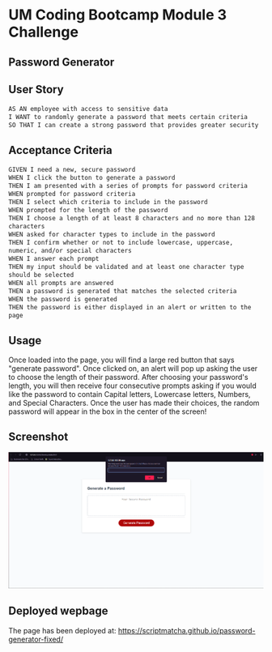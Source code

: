 # UM Coding Bootcamp Module 3 Challenge

## Password Generator

## User Story

```
AS AN employee with access to sensitive data
I WANT to randomly generate a password that meets certain criteria
SO THAT I can create a strong password that provides greater security
```

## Acceptance Criteria

```
GIVEN I need a new, secure password
WHEN I click the button to generate a password
THEN I am presented with a series of prompts for password criteria
WHEN prompted for password criteria
THEN I select which criteria to include in the password
WHEN prompted for the length of the password
THEN I choose a length of at least 8 characters and no more than 128 characters
WHEN asked for character types to include in the password
THEN I confirm whether or not to include lowercase, uppercase, numeric, and/or special characters
WHEN I answer each prompt
THEN my input should be validated and at least one character type should be selected
WHEN all prompts are answered
THEN a password is generated that matches the selected criteria
WHEN the password is generated
THEN the password is either displayed in an alert or written to the page
```
## Usage

Once loaded into the page, you will find a large red button that says "generate password".
Once clicked on, an alert will pop up asking the user to choose the length of their password.
After choosing your password's length, you will then receive four consecutive prompts asking if you would like the password to contain Capital letters, Lowercase letters, Numbers, and Special Characters.
Once the user has made their choices, the random password will appear in the box in the center of the screen!

## Screenshot

![Screenshot of the webpage](assets/images/pwgen-screenshot.png)

## Deployed wepbage

The page has been deployed at: https://scriptmatcha.github.io/password-generator-fixed/
